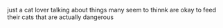 just a cat lover talking about things many seem to thinnk are okay to feed their cats that are actually dangerous
